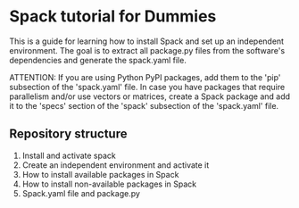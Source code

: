 # Spack tutorial for Dummies

This is a guide for learning how to install Spack and set up an independent environment. The goal is to extract all package.py files from the software's dependencies and generate the spack.yaml file.

ATTENTION: If you are using Python PyPI packages, add them to the 'pip' subsection of the 'spack.yaml' file. In case you have packages that require parallelism and/or use vectors or matrices, create a Spack package and add it to the 'specs' section of the 'spack' subsection of the 'spack.yaml' file.

## Repository structure

1. Install and activate spack
2. Create an independent environment and activate it
3. How to install available packages in Spack
4. How to install non-available packages in Spack
5. Spack.yaml file and package.py
